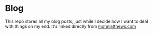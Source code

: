 # Blog

This repo stores all my blog posts, just while I decide how I want to deal with things on my end. It's linked directly from [mohnjatthews.com](http://mohnjatthews.com/blog)
